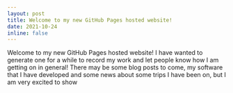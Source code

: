 ```yaml
---
layout: post
title: Welcome to my new GitHub Pages hosted website!
date: 2021-10-24
inline: false
---
```


Welcome to my new GitHub Pages hosted website! I have wanted to generate one for a while to record my work and let people know how I am getting on in general! There may be some blog posts to come, my software that I have developed and some news about some trips I have been on, but I am very excited to show
